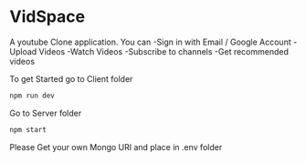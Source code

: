 # VidSpace

A youtube Clone application. You can
  -Sign in with Email / Google Account
  -Upload Videos
  -Watch Videos
  -Subscribe to channels
  -Get recommended videos
  
To get Started go to Client folder
 ```bash
 npm run dev
 ```
Go to Server folder
```bash
npm start
```
Please Get your own Mongo URl and place in .env folder
